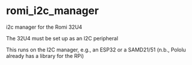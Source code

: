 # romi_i2c_manager
 i2c manager for the Romi 32U4
 
 The 32U4 must be set up as an I2C peripheral
 
 This runs on the I2C manager, e.g., an ESP32 or a SAMD21/51 (n.b., Pololu already has a library for the RPi)

